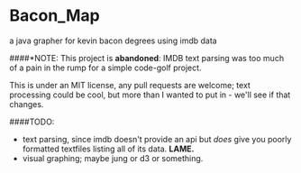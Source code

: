 Bacon_Map
=========

a java grapher for kevin bacon degrees using imdb data

####*NOTE:
This project is __abandoned__: IMDB text parsing was too much of a pain in the rump for a simple code-golf project.

This is under an MIT license, any pull requests are welcome; text processing could be cool, but more than I wanted to put in - we'll see if that changes.

####TODO:
- text parsing, since imdb doesn't provide an api but _does_ give you poorly formatted textfiles listing all of its data. **LAME.**
- visual graphing; maybe jung or d3 or something.


